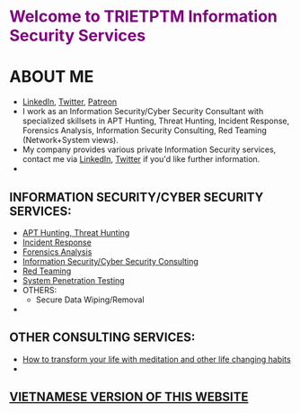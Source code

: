 # <span style="color:purple">Welcome to TRIETPTM Information Security Services</span>

# ABOUT ME
* [LinkedIn](https://www.linkedin.com/in/trietptm/), [Twitter](https://twitter.com/MinhTrietPT/with_replies), [Patreon](https://www.patreon.com/trietptm)
* I work as an Information Security/Cyber Security Consultant with specialized skillsets in APT Hunting, Threat Hunting, Incident Response, Forensics Analysis, Information Security Consulting, Red Teaming (Network+System views).
* My company provides various private Information Security services, contact me via [LinkedIn](https://www.linkedin.com/in/trietptm/), [Twitter](https://twitter.com/MinhTrietPT/with_replies) if you'd like further information.
* 

## INFORMATION SECURITY/CYBER SECURITY SERVICES:
* [APT Hunting, Threat Hunting]()
* [Incident Response]()
* [Forensics Analysis]()
* [Information Security/Cyber Security Consulting]()
* [Red Teaming]()
* [System Penetration Testing]()
* OTHERS:
  * Secure Data Wiping/Removal
* 

## OTHER CONSULTING SERVICES:
* [How to transform your life with meditation and other life changing habits]()
* 

## [VIETNAMESE VERSION OF THIS WEBSITE](https://trietptm.github.io/VN)
